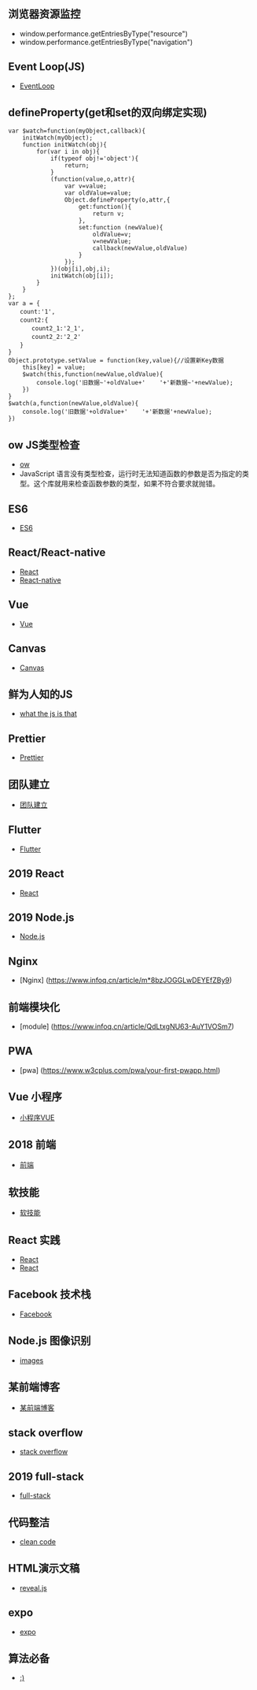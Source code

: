 ## 浏览器资源监控
- window.performance.getEntriesByType("resource")
- window.performance.getEntriesByType("navigation")
## Event Loop(JS)
- [EventLoop](https://zhuanlan.zhihu.com/p/41543963)
## defineProperty(get和set的双向绑定实现)
```
var $watch=function(myObject,callback){
    initWatch(myObject);
    function initWatch(obj){
        for(var i in obj){
            if(typeof obj!='object'){
                return;
            }
            (function(value,o,attr){
                var v=value;
                var oldValue=value;
                Object.defineProperty(o,attr,{
                    get:function(){
                        return v;
                    },
                    set:function (newValue){
                        oldValue=v;
                        v=newValue;
                        callback(newValue,oldValue)
                    }
                });
            })(obj[i],obj,i);
            initWatch(obj[i]);
        }
    }
};
var a = {
　　count:'1',
　　count2:{
　　　　count2_1:'2_1',
　　　　count2_2:'2_2'
　　}
}
Object.prototype.setValue = function(key,value){//设置新Key数据
    this[key] = value;
    $watch(this,function(newValue,oldValue){
        console.log('旧数据~'+oldValue+'    '+'新数据~'+newValue);
    })
}
$watch(a,function(newValue,oldValue){
    console.log('旧数据'+oldValue+'    '+'新数据'+newValue);
})
```
## ow JS类型检查
- [ow](https://github.com/sindresorhus/ow)
- JavaScript 语言没有类型检查，运行时无法知道函数的参数是否为指定的类型。这个库就用来检查函数参数的类型，如果不符合要求就抛错。
## ES6
- [ES6](http://es6.ruanyifeng.com/)
## React/React-native
- [React](https://reactjs.org/)
- [React-native](https://facebook.github.io/react-native/)
## Vue
- [Vue](https://cn.vuejs.org/)
## Canvas
- [Canvas](https://github.com/supperjet/H5-Animation)
## 鲜为人知的JS
- [what the js is that](https://www.infoq.cn/article/QMteVFAMMeBpDhWE-m01)
## Prettier
- [Prettier](https://www.infoq.cn/article/IzAMXQtkJv3N0rXX_G6a)
## 团队建立
- [团队建立](https://www.infoq.cn/article/2kJpJl8*CPK3UZXHm2By)
## Flutter
- [Flutter]()
## 2019 React
- [React](https://www.infoq.cn/article/AEkiVAiJf25LZmoUe_yc)
## 2019 Node.js
- [Node.js](https://www.infoq.cn/article/mXd3WWq_8fd3xoEH9zjG)
## Nginx
- [Nginx] (https://www.infoq.cn/article/m*8bzJOGGLwDEYEfZBy9)
## 前端模块化
- [module] (https://www.infoq.cn/article/QdLtxgNU63-AuY1VOSm7)
## PWA
- [pwa] (https://www.w3cplus.com/pwa/your-first-pwapp.html)
## Vue 小程序
- [小程序VUE](http://mpvue.com/mpvue/simple/)
## 2018 前端
- [前端](https://www.infoq.cn/article/omWDKQXA3I*0fcPqJFTD)
## 软技能
- [软技能](https://www.infoq.cn/article/zE5KFjB*6Bs2ZBEUDzWX)
## React 实践
- [React](https://www.infoq.cn/article/vXkNh*HVrW7HUeiNdlsk)
- [React](https://scrimba.com/g/glearnreact)
## Facebook 技术栈
- [Facebook](https://opensource.fb.com/)
## Node.js 图像识别
- [images](https://www.chenng.cn/post/Node-command-line-tool-production.html)
## 某前端博客
- [某前端博客](https://www.chenng.cn/)
## stack overflow
- [stack overflow](https://www.infoq.cn/article/zEo3O3bs*buxA6FpHjzE)
## 2019 full-stack
- [full-stack](https://www.infoq.cn/article/CQCF0ETQVZVgE8_7dDrw)
## 代码整洁
- [clean code](https://www.zcfy.cc/article/clean-code-javascript-readme-md-at-master-ryanmcdermott-clean-code-javascript-github-2273.html)
## HTML演示文稿
- [reveal.js](https://github.com/hakimel/reveal.js)
## expo
- [expo](https://docs.expo.io/versions/v32.0.0/)
## 算法必备
- [:)](https://www.infoq.cn/article/ur1QLockeQ*hXobPm0kI)